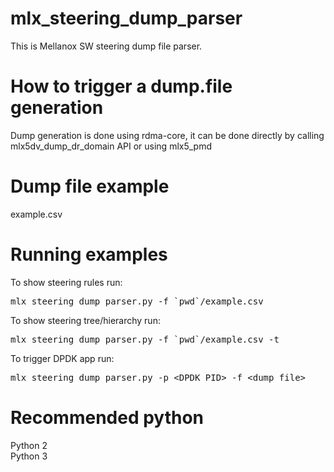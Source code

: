 # mlx_steering_dump_parser
This is Mellanox SW steering dump file parser.

How to trigger a dump.file generation
=====================================
Dump generation is done using rdma-core,
it can be done directly by calling mlx5dv_dump_dr_domain API
or using mlx5_pmd

Dump file example
============
example.csv

Running examples
================
To show steering rules run:<br/>
<pre>mlx_steering_dump_parser.py -f `pwd`/example.csv</pre>
To show steering tree/hierarchy run:<br/>
<pre>mlx_steering_dump_parser.py -f `pwd`/example.csv -t</pre>
To trigger DPDK app run:<br/>
<pre>mlx_steering_dump_parser.py -p &lt;DPDK PID&gt; -f &lt;dump_file&gt;</pre>

Recommended python
==================
Python 2<br/>
Python 3
